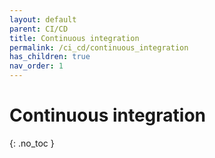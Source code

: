 ```yaml
---
layout: default
parent: CI/CD
title: Continuous integration
permalink: /ci_cd/continuous_integration
has_children: true
nav_order: 1
---
```


# Continuous integration
{: .no_toc }

